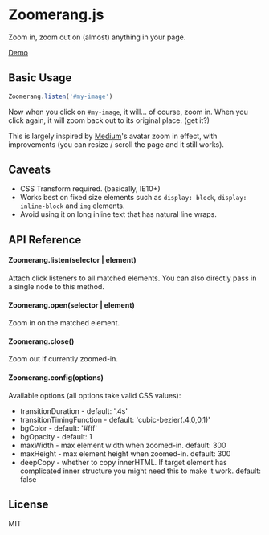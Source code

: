# Zoomerang.js

Zoom in, zoom out on (almost) anything in your page.

[Demo]()

## Basic Usage

``` js
Zoomerang.listen('#my-image')
```

Now when you click on `#my-image`, it will... of course, zoom in. When you click again, it will zoom back out to its original place. (get it?)

This is largely inspired by [Medium](http://medium.com)'s avatar zoom in effect, with improvements (you can resize / scroll the page and it still works).

## Caveats

- CSS Transform required. (basically, IE10+)
- Works best on fixed size elements such as `display: block`, `display: inline-block` and `img` elements.
- Avoid using it on long inline text that has natural line wraps.

## API Reference

#### Zoomerang.listen(selector | element)

Attach click listeners to all matched elements. You can also directly pass in a single node to this method.

#### Zoomerang.open(selector | element)

Zoom in on the matched element.

#### Zoomerang.close()

Zoom out if currently zoomed-in.

#### Zoomerang.config(options)

Available options (all options take valid CSS values):

- transitionDuration - default: '.4s'
- transitionTimingFunction - default: 'cubic-bezier(.4,0,0,1)'
- bgColor - default: '#fff'
- bgOpacity - default: 1
- maxWidth - max element width when zoomed-in. default: 300
- maxHeight - max element height when zoomed-in. default: 300
- deepCopy - whether to copy innerHTML. If target element has complicated inner structure you might need this to make it work. default: false

## License

MIT